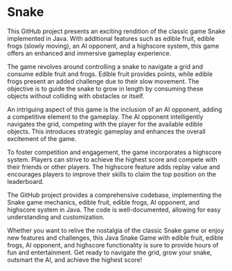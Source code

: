 # Snake

This GitHub project presents an exciting rendition of the classic game Snake implemented in Java. With additional features such as edible fruit, edible frogs (slowly moving), an AI opponent, and a highscore system, this game offers an enhanced and immersive gameplay experience.

The game revolves around controlling a snake to navigate a grid and consume edible fruit and frogs. Edible fruit provides points, while edible frogs present an added challenge due to their slow movement. The objective is to guide the snake to grow in length by consuming these objects without colliding with obstacles or itself.

An intriguing aspect of this game is the inclusion of an AI opponent, adding a competitive element to the gameplay. The AI opponent intelligently navigates the grid, competing with the player for the available edible objects. This introduces strategic gameplay and enhances the overall excitement of the game.

To foster competition and engagement, the game incorporates a highscore system. Players can strive to achieve the highest score and compete with their friends or other players. The highscore feature adds replay value and encourages players to improve their skills to claim the top position on the leaderboard.

The GitHub project provides a comprehensive codebase, implementing the Snake game mechanics, edible fruit, edible frogs, AI opponent, and highscore system in Java. The code is well-documented, allowing for easy understanding and customization.

Whether you want to relive the nostalgia of the classic Snake game or enjoy new features and challenges, this Java Snake Game with edible fruit, edible frogs, AI opponent, and highscore functionality is sure to provide hours of fun and entertainment. Get ready to navigate the grid, grow your snake, outsmart the AI, and achieve the highest score!
